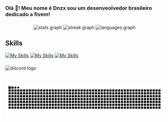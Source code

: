 <h3 align="left">Olá 👋! Meu nome é Dnzx sou um desenveolvedor brasileiro dedicado a fivem!</h3>

###

<div align="center">
  <img src="https://github-readme-stats.vercel.app/api?username=Dn099z1&hide_title=false&hide_rank=false&show_icons=true&include_all_commits=true&count_private=true&disable_animations=false&theme=gruvbox&locale=pt-br&hide_border=true" height="150" alt="stats graph"  />
  <img src="https://streak-stats.demolab.com?user=Dn099z1&locale=pt-br&mode=daily&theme=gruvbox&hide_border=true&border_radius=5" height="150" alt="streak graph"  />
  <img src="https://github-readme-stats.vercel.app/api/top-langs?username=Dn099z1&locale=pt-br&hide_title=true&layout=compact&card_width=320&langs_count=5&theme=gruvbox&hide_border=true" height="125" alt="languages graph"  />
</div>

###
## Skills
[![My Skills](https://skillicons.dev/icons?i=js,mysql,sass,nextjs,&perline=3)](https://skillicons.dev) 
[![My Skills](https://skillicons.dev/icons?i=supabase,nestjs,nodejs,&perline=3)](https://skillicons.dev)
[![My Skills](https://skillicons.dev/icons?i=ts,react,lua,&perline=3)](https://skillicons.dev)
###

<div align="left">
  <img src="https://img.shields.io/static/v1?message=Discord&logo=discord&label=&color=7289DA&logoColor=white&labelColor=&style=for-the-badge" height="35" alt="discord logo"  />
</div>

###

<br clear="both">

<img src="https://raw.githubusercontent.com/Dn099z1/Dn099z1/output/snake.svg" alt="Snake animation" />

###
